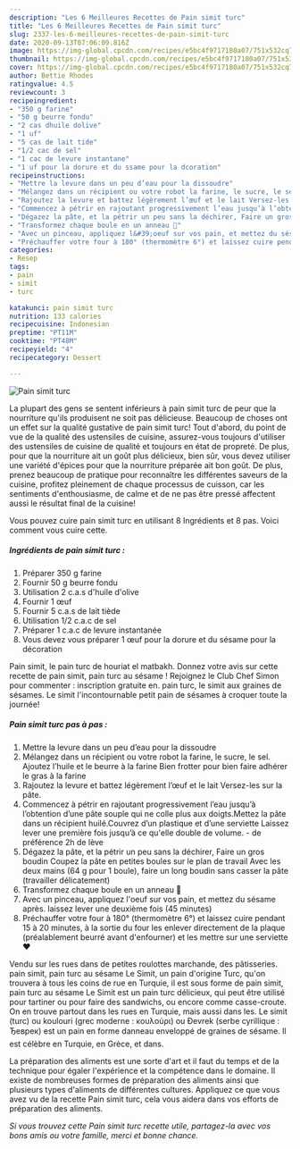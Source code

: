 ```yaml
---
description: "Les 6 Meilleures Recettes de Pain simit turc"
title: "Les 6 Meilleures Recettes de Pain simit turc"
slug: 2337-les-6-meilleures-recettes-de-pain-simit-turc
date: 2020-09-13T07:06:09.816Z
image: https://img-global.cpcdn.com/recipes/e5bc4f9717180a07/751x532cq70/pain-simit-turc-photo-principale-de-la-recette.jpg
thumbnail: https://img-global.cpcdn.com/recipes/e5bc4f9717180a07/751x532cq70/pain-simit-turc-photo-principale-de-la-recette.jpg
cover: https://img-global.cpcdn.com/recipes/e5bc4f9717180a07/751x532cq70/pain-simit-turc-photo-principale-de-la-recette.jpg
author: Bettie Rhodes
ratingvalue: 4.5
reviewcount: 3
recipeingredient:
- "350 g farine"
- "50 g beurre fondu"
- "2 cas dhuile dolive"
- "1 uf"
- "5 cas de lait tide"
- "1/2 cac de sel"
- "1 cac de levure instantane"
- "1 uf pour la dorure et du ssame pour la dcoration"
recipeinstructions:
- "Mettre la levure dans un peu d’eau pour la dissoudre"
- "Mélangez dans un récipient ou votre robot la farine, le sucre, le sel. Ajoutez l’huile et le beurre à la farine Bien frotter pour bien faire adhérer le gras à la farine"
- "Rajoutez la levure et battez légèrement l’œuf et le lait Versez-les sur la pâte."
- "Commencez à pétrir en rajoutant progressivement l’eau jusqu’à l’obtention d’une pâte souple qui ne colle plus aux doigts.Mettez la pâte dans un récipient huilé.Couvrez d’un plastique et d’une serviette Laissez lever une première fois jusqu’à ce qu&#39;elle double de volume. de préférence 2h de lève"
- "Dégazez la pâte, et la pétrir un peu sans la déchirer, Faire un gros boudin Coupez la pâte en petites boules sur le plan de travail Avec les deux mains (64 g pour 1 boule), faire un long boudin sans casser la pâte (travailler délicatement)"
- "Transformez chaque boule en un anneau 🤤"
- "Avec un pinceau, appliquez l&#39;oeuf sur vos pain, et mettez du sésame après. laissez lever une deuxième fois (45 minutes)"
- "Préchauffer votre four à 180° (thermomètre 6°) et laissez cuire pendant 15 à 20 minutes, à la sortie du four les enlever directement de la plaque (préalablement beurré avant d&#39;enfourner) et les mettre sur une serviette ❤"
categories:
- Resep
tags:
- pain
- simit
- turc

katakunci: pain simit turc 
nutrition: 133 calories
recipecuisine: Indonesian
preptime: "PT11M"
cooktime: "PT48M"
recipeyield: "4"
recipecategory: Dessert

---
```



![Pain simit turc](https://img-global.cpcdn.com/recipes/e5bc4f9717180a07/751x532cq70/pain-simit-turc-photo-principale-de-la-recette.jpg)

La plupart des gens se sentent inférieurs à pain simit turc de peur que la nourriture qu'ils produisent ne soit pas délicieuse. Beaucoup de choses ont un effet sur la qualité gustative de pain simit turc! Tout d'abord, du point de vue de la qualité des ustensiles de cuisine, assurez-vous toujours d'utiliser des ustensiles de cuisine de qualité et toujours en état de propreté. De plus, pour que la nourriture ait un goût plus délicieux, bien sûr, vous devez utiliser une variété d'épices pour que la nourriture préparée ait bon goût. De plus, prenez beaucoup de pratique pour reconnaître les différentes saveurs de la cuisine, profitez pleinement de chaque processus de cuisson, car les sentiments d'enthousiasme, de calme et de ne pas être pressé affectent aussi le résultat final de la cuisine!

<!--inarticleads1-->

Vous pouvez cuire pain simit turc en utilisant 8 Ingrédients et 8 pas. Voici comment vous cuire cette.

##### Ingrédients de pain simit turc :

1. Préparer 350 g farine
1. Fournir 50 g beurre fondu
1. Utilisation 2 c.a.s d&#39;huile d&#39;olive
1. Fournir 1 œuf
1. Fournir 5 c.a.s de lait tiède
1. Utilisation 1/2 c.a.c de sel
1. Préparer 1 c.a.c de levure instantanée
1. Vous devez vous préparer 1 œuf pour la dorure et du sésame pour la décoration


Pain simit, le pain turc de houriat el matbakh. Donnez votre avis sur cette recette de pain simit, pain turc au sésame ! Rejoignez le Club Chef Simon pour commenter : inscription gratuite en. pain turc, le simit aux graines de sésames. Le simit l&#39;incontournable petit pain de sésames à croquer toute la journée! 

<!--inarticleads2-->

##### Pain simit turc pas à pas :

1. Mettre la levure dans un peu d’eau pour la dissoudre
1. Mélangez dans un récipient ou votre robot la farine, le sucre, le sel. Ajoutez l’huile et le beurre à la farine Bien frotter pour bien faire adhérer le gras à la farine
1. Rajoutez la levure et battez légèrement l’œuf et le lait Versez-les sur la pâte.
1. Commencez à pétrir en rajoutant progressivement l’eau jusqu’à l’obtention d’une pâte souple qui ne colle plus aux doigts.Mettez la pâte dans un récipient huilé.Couvrez d’un plastique et d’une serviette Laissez lever une première fois jusqu’à ce qu&#39;elle double de volume. - de préférence 2h de lève
1. Dégazez la pâte, et la pétrir un peu sans la déchirer, Faire un gros boudin Coupez la pâte en petites boules sur le plan de travail Avec les deux mains (64 g pour 1 boule), faire un long boudin sans casser la pâte (travailler délicatement)
1. Transformez chaque boule en un anneau 🤤
1. Avec un pinceau, appliquez l&#39;oeuf sur vos pain, et mettez du sésame après. laissez lever une deuxième fois (45 minutes)
1. Préchauffer votre four à 180° (thermomètre 6°) et laissez cuire pendant 15 à 20 minutes, à la sortie du four les enlever directement de la plaque (préalablement beurré avant d&#39;enfourner) et les mettre sur une serviette ❤


Vendu sur les rues dans de petites roulottes marchande, des pâtisseries. pain simit, pain turc au sésame Le Simit, un pain d&#39;origine Turc, qu&#39;on trouvera à tous les coins de rue en Turquie, il est sous forme de pain simit, pain turc au sésame Le Simit est un pain turc délicieux, qui peut être utilisé pour tartiner ou pour faire des sandwichs, ou encore comme casse-croute. On en trouve partout dans les rues en Turquie, mais aussi dans les. Le simit (turc) ou koulouri (grec moderne : κουλούρι) ou Đevrek (serbe cyrillique : Ђеврек) est un pain en forme danneau enveloppé de graines de sésame. Il est célèbre en Turquie, en Grèce, et dans. 

<!--inarticleads1-->

<p>
La préparation des aliments est une sorte d'art et il faut du temps et de la technique pour égaler l'expérience et la compétence dans le domaine. Il existe de nombreuses formes de préparation des aliments ainsi que plusieurs types d'aliments de différentes cultures. Appliquez ce que vous avez vu de la recette Pain simit turc, cela vous aidera dans vos efforts de préparation des aliments.
</p>

<p>
<i>Si vous trouvez cette Pain simit turc recette utile, partagez-la avec vos bons amis ou votre famille, merci et bonne chance.</i>
</p>
